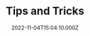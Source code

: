 ---
title: Tips and Tricks
date: 2022-11-04T15:04:10.000Z
description: Tips and tricks
display: true
---